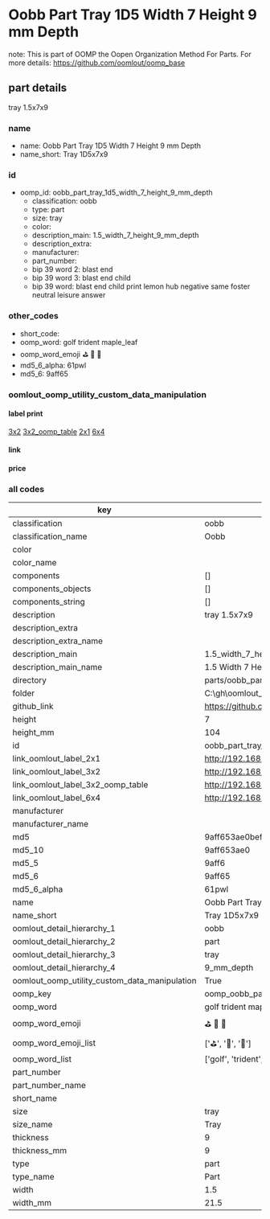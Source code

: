 # Oobb Part Tray 1D5 Width 7 Height 9 mm Depth  

note: This is part of OOMP the Oopen Organization Method For Parts. For more details: https://github.com/oomlout/oomp_base

##  part details
  



tray 1.5x7x9



### name
* name: Oobb Part Tray 1D5 Width 7 Height 9 mm Depth
* name_short: Tray 1D5x7x9 
### id
* oomp_id: oobb_part_tray_1d5_width_7_height_9_mm_depth
  * classification: oobb
  * type: part
  * size: tray
  * color: 
  * description_main: 1.5_width_7_height_9_mm_depth
  * description_extra: 
  * manufacturer: 
  * part_number: 
  * bip 39 word 2: blast end
  * bip 39 word 3: blast end child
  * bip 39 word: blast end child print lemon hub negative same foster neutral leisure answer

### other_codes
* short_code: 
* oomp_word: golf trident maple_leaf
* oomp_word_emoji :golf: :trident: :maple_leaf:
* md5_6_alpha: 61pwl
* md5_6: 9aff65






### oomlout_oomp_utility_custom_data_manipulation
#### label print
[3x2](http://192.168.1.245:1112/?label=oomp%2061pwl)
[3x2_oomp_table](http://192.168.1.108:1112/?label=oomp%2061pwl)
[2x1](http://192.168.1.242:1112/?label=oomp%2061pwl)
[6x4](http://192.168.1.55:1112/?label=oomp%2061pwl)    

#### link

                              

#### price







### all codes 
| key | value |  
| --- | --- |  
| classification | oobb |  
| classification_name | Oobb |  
| color |  |  
| color_name |  |  
| components | [] |  
| components_objects | [] |  
| components_string | [] |  
| description | tray 1.5x7x9 |  
| description_extra |  |  
| description_extra_name |  |  
| description_main | 1.5_width_7_height_9_mm_depth |  
| description_main_name | 1.5 Width 7 Height 9 mm Depth |  
| directory | parts/oobb_part_tray_1d5_width_7_height_9_mm_depth |  
| folder | C:\gh\oomlout_oobb_version_4_generated_parts\parts\oobb_part_tray_1d5_width_7_height_9_mm_depth |  
| github_link | https://github.com/oomlout/oomlout_oomp_part_src/tree/main/parts/oobb_part_tray_1d5_width_7_height_9_mm_depth |  
| height | 7 |  
| height_mm | 104 |  
| id | oobb_part_tray_1d5_width_7_height_9_mm_depth |  
| link_oomlout_label_2x1 | http://192.168.1.242:1112/?label=oomp%2061pwl |  
| link_oomlout_label_3x2 | http://192.168.1.245:1112/?label=oomp%2061pwl |  
| link_oomlout_label_3x2_oomp_table | http://192.168.1.108:1112/?label=oomp%2061pwl |  
| link_oomlout_label_6x4 | http://192.168.1.55:1112/?label=oomp%2061pwl |  
| manufacturer |  |  
| manufacturer_name |  |  
| md5 | 9aff653ae0bef27dba3feaac4fd260bb |  
| md5_10 | 9aff653ae0 |  
| md5_5 | 9aff6 |  
| md5_6 | 9aff65 |  
| md5_6_alpha | 61pwl |  
| name | Oobb Part Tray 1D5 Width 7 Height 9 mm Depth |  
| name_short | Tray 1D5x7x9  |  
| oomlout_detail_hierarchy_1 | oobb |  
| oomlout_detail_hierarchy_2 | part |  
| oomlout_detail_hierarchy_3 | tray |  
| oomlout_detail_hierarchy_4 | 9_mm_depth |  
| oomlout_oomp_utility_custom_data_manipulation | True |  
| oomp_key | oomp_oobb_part_tray_1d5_width_7_height_9_mm_depth |  
| oomp_word | golf trident maple_leaf |  
| oomp_word_emoji | :golf: :trident: :maple_leaf: |  
| oomp_word_emoji_list | [':golf:', ':trident:', ':maple_leaf:'] |  
| oomp_word_list | ['golf', 'trident', 'maple_leaf'] |  
| part_number |  |  
| part_number_name |  |  
| short_name |  |  
| size | tray |  
| size_name | Tray |  
| thickness | 9 |  
| thickness_mm | 9 |  
| type | part |  
| type_name | Part |  
| width | 1.5 |  
| width_mm | 21.5 |  

